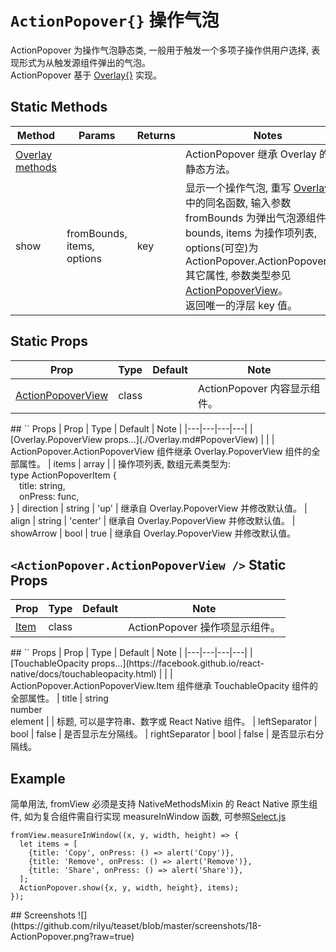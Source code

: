 # `ActionPopover{}` 操作气泡
ActionPopover 为操作气泡静态类, 一般用于触发一个多项子操作供用户选择, 表现形式为从触发源组件弹出的气泡。<br/>ActionPopover 基于 [Overlay{}](./Overlay.md) 实现。

## Static Methods
| Method | Params | Returns | Notes |
|---|---|---|---|
| [Overlay methods](./Overlay.md) |  |  | ActionPopover 继承 Overlay 的全部静态方法。
| show | fromBounds, items, options | key | 显示一个操作气泡, 重写 [Overlay{}](./Overlay.md) 中的同名函数, 输入参数 fromBounds 为弹出气泡源组件 bounds, items 为操作项列表, options(可空)为 ActionPopover.ActionPopoverView 其它属性, 参数类型参见 [ActionPopoverView](#ActionPopoverView)。<br/>返回唯一的浮层 key 值。

## Static Props
| Prop | Type | Default | Note |
|---|---|---|---|
| [ActionPopoverView](#ActionPopoverView) | class |  | ActionPopover 内容显示组件。

<span id="ActionPopoverView" />
## `<ActionPopover.ActionPopoverView />` Props
| Prop | Type | Default | Note |
|---|---|---|---|
| [Overlay.PopoverView props...](./Overlay.md#PopoverView) |  |  | ActionPopover.ActionPopoverView 组件继承 Overlay.PopoverView 组件的全部属性。
| items | array |  | 操作项列表, 数组元素类型为:<br/>type ActionPopoverItem {<br/>&ensp;&ensp;title: string,<br/>&ensp;&ensp;onPress: func,<br/>}
| direction | string | 'up' | 继承自 Overlay.PopoverView 并修改默认值。
| align | string | 'center' | 继承自 Overlay.PopoverView 并修改默认值。
| showArrow | bool | true | 继承自 Overlay.PopoverView 并修改默认值。

## `<ActionPopover.ActionPopoverView />` Static Props
| Prop | Type | Default | Note |
|---|---|---|---|
| [Item](#Item) | class |  | ActionPopover 操作项显示组件。

<span id="Item" />
## `<ActionPopover.ActionPopoverView.Item />` Props
| Prop | Type | Default | Note |
|---|---|---|---|
| [TouchableOpacity props...](https://facebook.github.io/react-native/docs/touchableopacity.html) |  |  | ActionPopover.ActionPopoverView.Item 组件继承 TouchableOpacity 组件的全部属性。
| title | string<br/>number<br/>element |  | 标题, 可以是字符串、数字或 React Native 组件。
| leftSeparator | bool | false | 是否显示左分隔线。
| rightSeparator | bool | false | 是否显示右分隔线。

## Example
简单用法, fromView 必须是支持 NativeMethodsMixin 的 React Native 原生组件, 如为复合组件需自行实现 measureInWindow 函数, 可参照[Select.js](/components/Select/Select.js)
```
fromView.measureInWindow((x, y, width, height) => {
  let items = [
    {title: 'Copy', onPress: () => alert('Copy')},
    {title: 'Remove', onPress: () => alert('Remove')},
    {title: 'Share', onPress: () => alert('Share')},
  ];
  ActionPopover.show({x, y, width, height}, items);
});
```

<span id="Screenshots" />
## Screenshots
![](https://github.com/rilyu/teaset/blob/master/screenshots/18-ActionPopover.png?raw=true)
